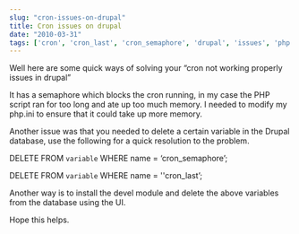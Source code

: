 ```yaml
---
slug: "cron-issues-on-drupal"
title: Cron issues on drupal
date: "2010-03-31"
tags: ['cron', 'cron_last', 'cron_semaphore', 'drupal', 'issues', 'php.ini', 'php5', 'semaphore']
---
```

Well here are some quick ways of solving your “cron not working properly issues in drupal”

It has a semaphore which blocks the cron running, in my case the PHP script ran for too long and ate up too much memory. I needed to modify my php.ini to ensure that it could take up more memory.

Another issue was that you needed to delete a certain variable in the Drupal database, use the following for a quick resolution to the problem.

DELETE FROM `variable` WHERE name = ‘cron_semaphore’;

DELETE FROM `variable` WHERE name = ''cron_last’;

Another way is to install the devel module and delete the above variables from the database using the UI.

Hope this helps.
